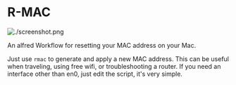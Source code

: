 # R-MAC
![./screenshot.png](/Users/cory/Code/rmac/screenshot.png)

An alfred Workflow for resetting your MAC address on your Mac.

Just use `rmac` to generate and apply a new MAC address. This can be useful when traveling, using free wifi, or troubleshooting a router. If you need an interface other than en0, just edit the script, it's very simple.

